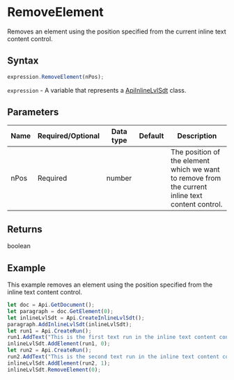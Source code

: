 # RemoveElement

Removes an element using the position specified from the current inline text content control.

## Syntax

```javascript
expression.RemoveElement(nPos);
```

`expression` - A variable that represents a [ApiInlineLvlSdt](../ApiInlineLvlSdt.md) class.

## Parameters

| **Name** | **Required/Optional** | **Data type** | **Default** | **Description** |
| ------------- | ------------- | ------------- | ------------- | ------------- |
| nPos | Required | number |  | The position of the element which we want to remove from the current inline text content control. |

## Returns

boolean

## Example

This example removes an element using the position specified from the inline text content control.

```javascript
let doc = Api.GetDocument();
let paragraph = doc.GetElement(0);
let inlineLvlSdt = Api.CreateInlineLvlSdt();
paragraph.AddInlineLvlSdt(inlineLvlSdt);
let run1 = Api.CreateRun();
run1.AddText("This is the first text run in the inline text content control.");
inlineLvlSdt.AddElement(run1, 0);
let run2 = Api.CreateRun();
run2.AddText("This is the second text run in the inline text content control. The first text run was removed.");
inlineLvlSdt.AddElement(run2, 1);
inlineLvlSdt.RemoveElement(0);
```
